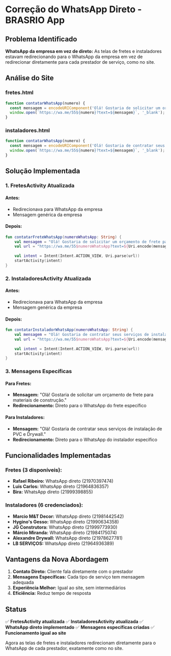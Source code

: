 # Correção do WhatsApp Direto - BRASRIO App

## Problema Identificado

**WhatsApp da empresa em vez de direto:** As telas de fretes e instaladores estavam redirecionando para o WhatsApp da empresa em vez de redirecionar diretamente para cada prestador de serviço, como no site.

## Análise do Site

### **fretes.html**
```javascript
function contatarWhatsApp(numero) {
  const mensagem = encodeURIComponent('Olá! Gostaria de solicitar um orçamento de frete para materiais de construção.');
  window.open(`https://wa.me/55${numero}?text=${mensagem}`, '_blank');
}
```

### **instaladores.html**
```javascript
function contatarWhatsApp(numero) {
  const mensagem = encodeURIComponent('Olá! Gostaria de contratar seus serviços de instalação de PVC e Drywall.');
  window.open(`https://wa.me/55${numero}?text=${mensagem}`, '_blank');
}
```

## Solução Implementada

### 1. **FretesActivity Atualizada**

#### **Antes:**
- Redirecionava para WhatsApp da empresa
- Mensagem genérica da empresa

#### **Depois:**
```kotlin
fun contatarFreteWhatsApp(numeroWhatsApp: String) {
    val mensagem = "Olá! Gostaria de solicitar um orçamento de frete para materiais de construção."
    val url = "https://wa.me/55$numeroWhatsApp?text=${Uri.encode(mensagem)}"
    
    val intent = Intent(Intent.ACTION_VIEW, Uri.parse(url))
    startActivity(intent)
}
```

### 2. **InstaladoresActivity Atualizada**

#### **Antes:**
- Redirecionava para WhatsApp da empresa
- Mensagem genérica da empresa

#### **Depois:**
```kotlin
fun contatarInstaladorWhatsApp(numeroWhatsApp: String) {
    val mensagem = "Olá! Gostaria de contratar seus serviços de instalação de PVC e Drywall."
    val url = "https://wa.me/55$numeroWhatsApp?text=${Uri.encode(mensagem)}"
    
    val intent = Intent(Intent.ACTION_VIEW, Uri.parse(url))
    startActivity(intent)
}
```

### 3. **Mensagens Específicas**

#### **Para Fretes:**
- **Mensagem:** "Olá! Gostaria de solicitar um orçamento de frete para materiais de construção."
- **Redirecionamento:** Direto para o WhatsApp do frete específico

#### **Para Instaladores:**
- **Mensagem:** "Olá! Gostaria de contratar seus serviços de instalação de PVC e Drywall."
- **Redirecionamento:** Direto para o WhatsApp do instalador específico

## Funcionalidades Implementadas

### **Fretes (3 disponíveis):**
- **Rafael Ribeiro:** WhatsApp direto (21970397474)
- **Luis Carlos:** WhatsApp direto (21964836357)
- **Bira:** WhatsApp direto (21999398855)

### **Instaladores (6 credenciados):**
- **Marcio M&T Decor:** WhatsApp direto (21981442542)
- **Hygino's Gesso:** WhatsApp direto (21990634358)
- **JG Construtora:** WhatsApp direto (21999773930)
- **Márcio Miranda:** WhatsApp direto (21984175074)
- **Alexandre Drywall:** WhatsApp direto (21978627781)
- **LB SERVIÇOS:** WhatsApp direto (21964936389)

## Vantagens da Nova Abordagem

1. **Contato Direto:** Cliente fala diretamente com o prestador
2. **Mensagens Específicas:** Cada tipo de serviço tem mensagem adequada
3. **Experiência Melhor:** Igual ao site, sem intermediários
4. **Eficiência:** Reduz tempo de resposta

## Status

✅ **FretesActivity atualizada**
✅ **InstaladoresActivity atualizada**
✅ **WhatsApp direto implementado**
✅ **Mensagens específicas criadas**
✅ **Funcionamento igual ao site**

Agora as telas de fretes e instaladores redirecionam diretamente para o WhatsApp de cada prestador, exatamente como no site.
